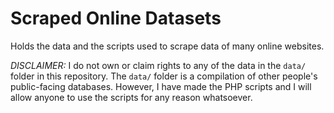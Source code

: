 # Scraped Online Datasets
Holds the data and the scripts used to scrape data of many online websites.

*DISCLAIMER:* I do not own or claim rights to any of the data in the `data/` folder in this repository. The `data/` folder is a compilation of other people's public-facing databases. However, I have made the PHP scripts and I will allow anyone to use the scripts for any reason whatsoever.
